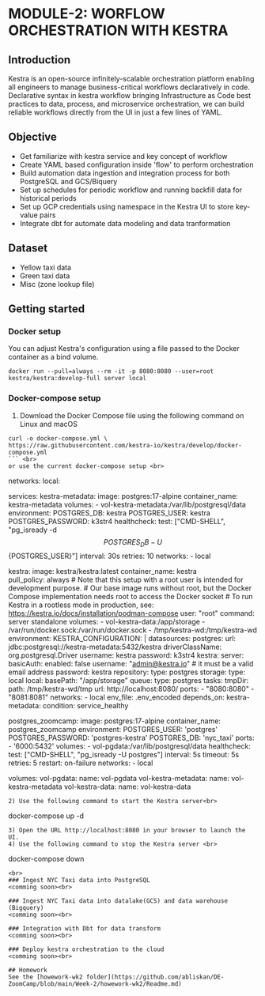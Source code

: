 # MODULE-2: WORFLOW ORCHESTRATION WITH KESTRA
## Introduction
Kestra is an open-source infinitely-scalable orchestration platform enabling all engineers to manage business-critical workflows declaratively in code. Declarative syntax in kestra workflow bringing Infrastructure as Code best practices to data, process, and microservice orchestration, we can build reliable workflows directly from the UI in just a few lines of YAML.

## Objective
- Get familiarize with kestra service and key concept of workflow
- Create YAML based configuration inside 'flow' to perform orchestration
- Build automation data ingestion and integration process for both PostgreSQL and GCS/Biquery
- Set up schedules for periodic workflow and running backfill data for historical periods
- Set up GCP credentials using namespace in the Kestra UI to store key-value pairs
- Integrate dbt for automate data modeling and data tranformation

## Dataset
- Yellow taxi data
- Green taxi data
- Misc (zone lookup file)

## Getting started
### Docker setup 
You can adjust Kestra's configuration using a file passed to the Docker container as a bind volume.
```
docker run --pull=always --rm -it -p 8080:8080 --user=root kestra/kestra:develop-full server local
```

### Docker-compose setup 
1) Download the Docker Compose file using the following command on Linux and macOS
```
curl -o docker-compose.yml \
https://raw.githubusercontent.com/kestra-io/kestra/develop/docker-compose.yml
``` <br>
or use the current docker-compose setup <br>
```
networks:
  local:

services:
  kestra-metadata:
    image: postgres:17-alpine
    container_name: kestra-metadata
    volumes:
      - vol-kestra-metadata:/var/lib/postgresql/data
    environment:
      POSTGRES_DB: kestra
      POSTGRES_USER: kestra
      POSTGRES_PASSWORD: k3str4
    healthcheck:
      test: ["CMD-SHELL", "pg_isready -d $${POSTGRES_DB} -U $${POSTGRES_USER}"]
      interval: 30s
      retries: 10
    networks:
      - local

  kestra:
    image: kestra/kestra:latest
    container_name: kestra    
    pull_policy: always
    # Note that this setup with a root user is intended for development purpose.
    # Our base image runs without root, but the Docker Compose implementation needs root to access the Docker socket
    # To run Kestra in a rootless mode in production, see: https://kestra.io/docs/installation/podman-compose
    user: "root"
    command: server standalone
    volumes:
      - vol-kestra-data:/app/storage
      - /var/run/docker.sock:/var/run/docker.sock
      - /tmp/kestra-wd:/tmp/kestra-wd
    environment:
      KESTRA_CONFIGURATION: |
        datasources:
          postgres:
            url: jdbc:postgresql://kestra-metadata:5432/kestra
            driverClassName: org.postgresql.Driver
            username: kestra
            password: k3str4
        kestra:
          server:
            basicAuth:
              enabled: false
              username: "admin@kestra.io" # it must be a valid email address
              password: kestra
          repository:
            type: postgres
          storage:
            type: local
            local:
              basePath: "/app/storage"
          queue:
            type: postgres
          tasks:
            tmpDir:
              path: /tmp/kestra-wd/tmp
          url: http://localhost:8080/
    ports:
      - "8080:8080"
      - "8081:8081"
    networks:
      - local
    env_file: .env_encoded
    depends_on:
      kestra-metadata:
        condition: service_healthy

  postgres_zoomcamp:
    image: postgres:17-alpine
    container_name: postgres_zoomcamp
    environment:
      POSTGRES_USER: 'postgres'
      POSTGRES_PASSWORD: 'postgres-kestra'
      POSTGRES_DB: 'nyc_taxi'
    ports:
      - '6000:5432'
    volumes:
      - vol-pgdata:/var/lib/postgresql/data
    healthcheck:
      test: ["CMD-SHELL", "pg_isready -U postgres"]
      interval: 5s
      timeout: 5s
      retries: 5
    restart: on-failure
    networks:
      - local

volumes:
  vol-pgdata:
    name: vol-pgdata
  vol-kestra-metadata:
    name: vol-kestra-metadata
  vol-kestra-data:
    name: vol-kestra-data
``` <br>
2) Use the following command to start the Kestra server<br>
```
docker-compose up -d
``` <br>
3) Open the URL http://localhost:8080 in your browser to launch the UI.
4) Use the following command to stop the Kestra server <br>
```
docker-compose down
```
<br>
### Ingest NYC Taxi data into PostgreSQL
<comming soon><br>

### Ingest NYC Taxi data into datalake(GCS) and data warehouse (Bigquery)
<comming soon><br>

### Integration with Dbt for data transform
<comming soon><br>

### Deploy kestra orchestration to the cloud
<comming soon><br>

## Homework 
See the [howework-wk2 folder](https://github.com/abliskan/DE-ZoomCamp/blob/main/Week-2/howework-wk2/Readme.md)
